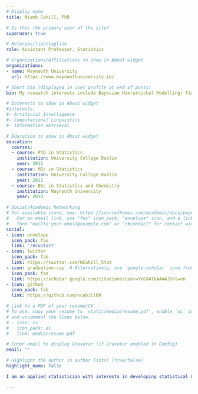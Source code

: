 ```yaml
---
# Display name
title: Niamh Cahill, PhD

# Is this the primary user of the site?
superuser: true

# Role/position/tagline
role: Assistant Professor, Statistics

# Organizations/Affiliations to show in About widget
organizations:
- name: Maynooth University
  url: https://www.maynoothuniversity.ie/

# Short bio (displayed in user profile at end of posts)
bio: My research interests include Bayesian Hierarcichal Modelling; Time Series Analysis; Climate Change; Family Planning

# Interests to show in About widget
#interests:
#- Artificial Intelligence
#- Computational Linguistics
#- Information Retrieval

# Education to show in About widget
education:
  courses:
  - course: PhD in Statistics
    institution: University College Dublin
    year: 2015
  - course: MSc in Statistics
    institution: University College Dublin
    year: 2011
  - course: BSc in Statistics and Chemistry
    institution: Maynooth University
    year: 2010

# Social/Academic Networking
# For available icons, see: https://sourcethemes.com/academic/docs/page-builder/#icons
#   For an email link, use "fas" icon pack, "envelope" icon, and a link in the
#   form "mailto:your-email@example.com" or "/#contact" for contact widget.
social:
- icon: envelope
  icon_pack: fas
  link: '/#contact'
- icon: twitter
  icon_pack: fab
  link: https://twitter.com/NCahill_Stat
- icon: graduation-cap  # Alternatively, use `google-scholar` icon from `ai` icon pack
  icon_pack: fas
  link: https://scholar.google.com/citations?user=YeGX4IkAAAAJ&hl=en
- icon: github
  icon_pack: fab
  link: https://github.com/ncahill89

# Link to a PDF of your resume/CV.
# To use: copy your resume to `static/media/resume.pdf`, enable `ai` icons in `params.toml`, 
# and uncomment the lines below.
# - icon: cv
#   icon_pack: ai
#   link: media/resume.pdf

# Enter email to display Gravatar (if Gravatar enabled in Config)
email: ""

# Highlight the author in author lists? (true/false)
highlight_name: false

I am an applied statistician with interests in developing statistical models for the analysis of time dependent, compositional and/or spatial data. One aspect of my research focuses on the development of statistical models to assess and interpret population-level health trends, specifically family planning indicators, on a national and sub-national level. As well as this I work on the statistical analysis of indicators of climate change, specifically sea-level change. I use a Bayesian approach to statistical modeling, which is suitable for developing complex hierarchical models, accounts of uncertainties related to model parameters, incorporates prior knowledge, and shares information across data populations. My research covers a range of statistical disciplines including: stochastic processes; time series analysis; computation and simulation; and multivariate analysis.

---
```


